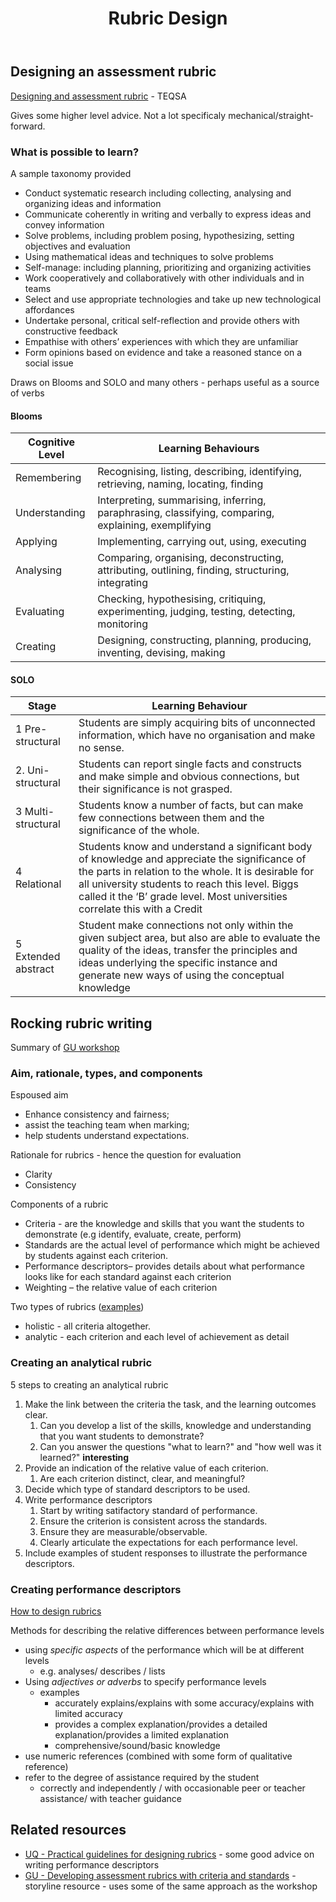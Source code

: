 ﻿---
backlinks:
- title: Design
  url: /memex/sense/Design/design.html
- title: Understanding
  url: /memex/sense/Learning/understanding.html
title: Rubric Design
---
## Designing an assessment rubric

[Designing and assessment rubric](https://www.teqsa.gov.au/sites/default/files/2022-10/designing-assessment-rubric.pdf) - TEQSA

Gives some higher level advice. Not a lot specificaly mechanical/straight-forward.

### What is possible to learn?

A sample taxonomy provided

- Conduct systematic research including collecting, analysing and organizing ideas and information
- Communicate coherently in writing and verbally to express ideas and convey information
- Solve problems, including problem posing, hypothesizing, setting objectives and evaluation
- Using mathematical ideas and techniques to solve problems
- Self-manage: including planning, prioritizing and organizing activities
- Work cooperatively and collaboratively with other individuals and in teams
- Select and use appropriate technologies and take up new technological affordances
- Undertake personal, critical self-reflection and provide others with constructive feedback
- Empathise with others’ experiences with which they are unfamiliar
- Form opinions based on evidence and take a reasoned stance on a social issue

Draws on Blooms and SOLO and many others - perhaps useful as a source of verbs

#### Blooms

| Cognitive Level | Learning Behaviours |
| --- | --- |
| Remembering | Recognising, listing, describing, identifying, retrieving, naming, locating, finding |
| Understanding | Interpreting, summarising, inferring, paraphrasing, classifying, comparing, explaining, exemplifying |
| Applying | Implementing, carrying out, using, executing |
| Analysing| Comparing, organising, deconstructing, attributing, outlining, finding, structuring, integrating |
| Evaluating | Checking, hypothesising, critiquing, experimenting, judging, testing, detecting, monitoring |
| Creating | Designing, constructing, planning, producing, inventing, devising, making |

#### SOLO 

| Stage | Learning Behaviour |
| --- | --- |
| 1 Pre-structural | Students are simply acquiring bits of unconnected information, which have no organisation and make no sense. |
| 2. Uni-structural | Students can report single facts and constructs and make simple and obvious connections, but their significance is not grasped. |
| 3 Multi-structural | Students know a number of facts, but can make few connections between them and the significance of the whole. |
| 4 Relational | Students know and understand a significant body of knowledge and appreciate the significance of the parts in relation to the whole.  It is desirable for all university students to reach this level. Biggs called it the ‘B’ grade level. Most universities correlate this with a Credit |
| 5 Extended abstract | Student make connections not only within the given subject area, but also are able to evaluate the quality of the ideas, transfer the principles and ideas underlying the specific instance and generate new ways of using the conceptual knowledge |

## Rocking rubric writing

Summary of [GU workshop](https://griffitheduau.sharepoint.com/sites/LTSupportResources/SitePages/Rocking-Rubric-Writing(1).aspx)

### Aim, rationale, types, and components

Espoused aim 

- Enhance consistency and fairness;
- assist the teaching team when marking;
- help students understand expectations.

Rationale for rubrics  - hence the question for evaluation

- Clarity 
- Consistency

Components of a rubric 

- Criteria - are the knowledge and skills that you want the students to demonstrate (e.g identify, evaluate, create, perform)
- Standards are the actual level of performance which might be achieved by students against each criterion.
- Performance descriptors– provides details about what performance looks like for each standard against each criterion
- Weighting – the relative value of each criterion

Two types of rubrics ([examples](https://assessment.fiu.edu/resources/rubrics-and-curriculum-maps/_assets/rubrics/Developing%20Rubrics%20in%20Engineering%20-ABET.pdf))

- holistic - all criteria altogether.
- analytic - each criterion and each level of achievement as detail

### Creating an analytical rubric

5 steps to creating an analytical rubric

1. Make the link between the criteria the task, and the learning outcomes clear.
   1. Can you develop a list of the skills, knowledge and understanding that you want students to demonstrate?
   2. Can you answer the questions "what to learn?" and "how well was it learned?" **interesting**
2. Provide an indication of the relative value of each criterion.
   1. Are each criterion distinct, clear, and meaningful?
3. Decide which type of standard descriptors to be used.
4. Write performance descriptors
   1. Start by writing satifactory standard of performance.
   2. Ensure the criterion is consistent across the standards.
   3. Ensure they are measurable/observable.
   4. Clearly articulate the expectations for each performance level.
5. Include examples of student responses to illustrate the performance descriptors.

### Creating performance descriptors

[How to design rubrics](https://web.archive.org/web/20201128050908/https://www.assessmentforlearning.edu.au/professional_learning/success_criteria_and_rubrics/success_design_rubrics.html)

Methods for describing the relative differences between performance levels

- using _specific aspects_ of the performance which will be at different levels
  - e.g. analyses/ describes / lists 
- Using _adjectives or adverbs_ to specify performance levels 
  - examples
    - accurately explains/explains with some accuracy/explains with limited accuracy
    - provides a complex explanation/provides a detailed explanation/provides a limited explanation
    - comprehensive/sound/basic knowledge
- use numeric references (combined with some form of qualitative reference)
- refer to the degree of assistance required by the student
    - correctly and independently / with occasionable peer or teacher assistance/ with teacher guidance

## Related resources

- [UQ - Practical guidelines for designing rubrics](https://elearning.uq.edu.au/guides/turnitin/practical-guidelines-designing-rubrics) - some good advice on writing performance descriptors
- [GU - Developing assessment rubrics with criteria and standards](https://app.secure.griffith.edu.au/exlnt/entry/6385/view) - storyline resource - uses some of the same approach as the workshop